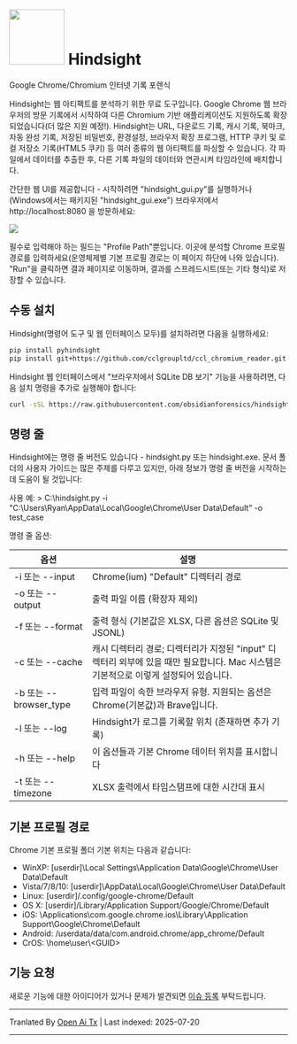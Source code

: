 ﻿<img src="https://raw.githubusercontent.com/obsidianforensics/hindsight/main/./pyhindsight/static/h.png" height="100px"/> Hindsight
=========

Google Chrome/Chromium 인터넷 기록 포렌식

Hindsight는 웹 아티팩트를 분석하기 위한 무료 도구입니다. Google Chrome 웹 브라우저의 방문 기록에서 시작하여 다른 Chromium 기반 애플리케이션도 지원하도록 확장되었습니다(더 많은 지원 예정!). Hindsight는 URL, 다운로드 기록, 캐시 기록, 북마크, 자동 완성 기록, 저장된 비밀번호, 환경설정, 브라우저 확장 프로그램, HTTP 쿠키 및 로컬 저장소 기록(HTML5 쿠키) 등 여러 종류의 웹 아티팩트를 파싱할 수 있습니다. 각 파일에서 데이터를 추출한 후, 다른 기록 파일의 데이터와 연관시켜 타임라인에 배치합니다.

간단한 웹 UI를 제공합니다 - 시작하려면 "hindsight_gui.py"를 실행하거나(Windows에서는 패키지된 "hindsight_gui.exe") 브라우저에서 http://localhost:8080 을 방문하세요:  

<img src="https://raw.githubusercontent.com/obsidianforensics/hindsight/main/documentation/interface-v2.gif"/>

필수로 입력해야 하는 필드는 "Profile Path"뿐입니다. 이곳에 분석할 Chrome 프로필 경로를 입력하세요(운영체제별 기본 프로필 경로는 이 페이지 하단에 나와 있습니다). "Run"을 클릭하면 결과 페이지로 이동하며, 결과를 스프레드시트(또는 기타 형식)로 저장할 수 있습니다.

## 수동 설치

Hindsight(명령어 도구 및 웹 인터페이스 모두)를 설치하려면 다음을 실행하세요:
```sh
pip install pyhindsight
pip install git+https://github.com/cclgroupltd/ccl_chromium_reader.git
```


Hindsight 웹 인터페이스에서 "브라우저에서 SQLite DB 보기" 기능을 사용하려면, 다음 설치 명령을 추가로 실행해야 합니다:  


```sh
curl -sSL https://raw.githubusercontent.com/obsidianforensics/hindsight/master/install-js.sh | sh
```
## 명령 줄

Hindsight에는 명령 줄 버전도 있습니다 - hindsight.py 또는 hindsight.exe. 문서 폴더의 사용자 가이드는 많은 주제를 다루고 있지만, 아래 정보가 명령 줄 버전을 시작하는 데 도움이 될 것입니다:

사용 예:  \> C:\\hindsight.py -i "C:\Users\Ryan\AppData\Local\Google\Chrome\User Data\Default" -o test_case

명령 줄 옵션:

| 옵션           | 설명                                                    |
| -------------- | ------------------------------------------------------- |
| -i 또는 --input  | Chrome(ium) "Default" 디렉터리 경로                     |
| -o 또는 --output | 출력 파일 이름 (확장자 제외)                            |
| -f 또는 --format | 출력 형식 (기본값은 XLSX, 다른 옵션은 SQLite 및 JSONL)  |
| -c 또는 --cache  | 캐시 디렉터리 경로; 디렉터리가 지정된 "input" 디렉터리 외부에 있을 때만 필요합니다. Mac 시스템은 기본적으로 이렇게 설정되어 있습니다. |
| -b 또는 --browser_type | 입력 파일이 속한 브라우저 유형. 지원되는 옵션은 Chrome(기본값)과 Brave입니다. |
| -l 또는 --log	 | Hindsight가 로그를 기록할 위치 (존재하면 추가 기록)        |
| -h 또는 --help   | 이 옵션들과 기본 Chrome 데이터 위치를 표시합니다          |
| -t 또는 --timezone | XLSX 출력에서 타임스탬프에 대한 시간대 표시              |

## 기본 프로필 경로

Chrome 기본 프로필 폴더 기본 위치는 다음과 같습니다:
* WinXP:   \[userdir\]\Local Settings\Application Data\Google\Chrome\User Data\Default
* Vista/7/8/10: \[userdir\]\AppData\Local\Google\Chrome\User Data\Default
* Linux:   \[userdir\]/.config/google-chrome/Default
* OS X:    \[userdir\]/Library/Application Support/Google/Chrome/Default
* iOS:   \Applications\com.google.chrome.ios\Library\Application Support\Google\Chrome\Default
* Android: /userdata/data/com.android.chrome/app_chrome/Default
* CrOS: \home\user\\<GUID\>

## 기능 요청

새로운 기능에 대한 아이디어가 있거나 문제가 발견되면 [이슈 등록](https://github.com/obsidianforensics/hindsight/issues/new/choose) 부탁드립니다.



---

Tranlated By [Open Ai Tx](https://github.com/OpenAiTx/OpenAiTx) | Last indexed: 2025-07-20

---